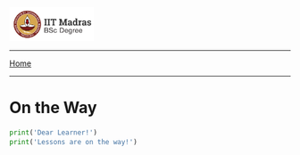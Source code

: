 <img src="../assets/images/logo.png" width=30% />

<hr>
<span style="display:flex; justify-content: space-between;">
	<a href="../index.html">Home</a>
</span> 
<hr> 


# On the Way


```python
print('Dear Learner!')
print('Lessons are on the way!')
```


